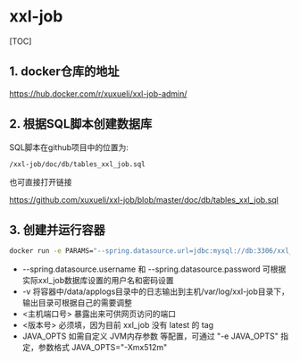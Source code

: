 # xxl-job

[TOC]

## 1. docker仓库的地址

<https://hub.docker.com/r/xuxueli/xxl-job-admin/>

## 2. 根据SQL脚本创建数据库

SQL脚本在github项目中的位置为:

`/xxl-job/doc/db/tables_xxl_job.sql`

也可直接打开链接

<https://github.com/xuxueli/xxl-job/blob/master/doc/db/tables_xxl_job.sql>

## 3. 创建并运行容器

```sh
docker run -e PARAMS="--spring.datasource.url=jdbc:mysql://db:3306/xxl_job?Unicode=true&characterEncoding=UTF-8 --spring.datasource.username=xxl_job --spring.datasource.password=xxl_job" -p <主机端口号>:8080 -v /var/log/xxl-job:/data/applogs --link mysql:db --name xxl-job-admin  -d xuxueli/xxl-job-admin:<版本号>
```

- --spring.datasource.username 和 --spring.datasource.password 
  可根据实际xxl_job数据库设置的用户名和密码设置
- -v
  将容器中/data/applogs目录中的日志输出到主机/var/log/xxl-job目录下，输出目录可根据自己的需要调整
- <主机端口号>
  暴露出来可供网页访问的端口
- <版本号>
  必须填，因为目前 xxl_job 没有 latest 的 tag
- JAVA_OPTS
  如需自定义 JVM内存参数 等配置，可通过 "-e JAVA_OPTS" 指定，参数格式 JAVA_OPTS="-Xmx512m"

